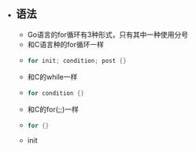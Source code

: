- ## 语法
	- Go语言的for循环有3种形式，只有其中一种使用分号
	- 和C语言种的for循环一样
	- ```go
	  for init; condition; post {}
	  ```
	- 和C的while一样
	- ```go
	  for condition {}
	  ```
	- 和C的for(;;)一样
	- ```go
	  for {}
	  ```
	- init